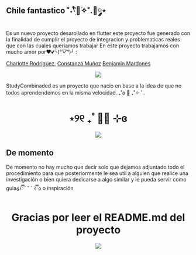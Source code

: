 

## Chile fantastico ˚˖𓍢ִ໋🌷͙֒✧˚.🎀༘⋆

  Es un nuevo proyecto desarollado en flutter este proyecto fue generado con la finalidad de cumplir el proyecto de integracion  y problematicas reales que con las cuales queriamos trabajar
  En este proyecto trabajamos con mucho amor por❤️💕╰(*°▽°*)╯ :

<a href="https://github.com/90hellbaby">Charlotte Rodriguez</a>,
<a href="https://github.com/conywywy">Constanza Muñoz</a>
<a href="https://github.com/baosses">Benjamin Mardones</a>
  

<div align="center">
    <img src="https://image.myanimelist.net/ui/OK6W_koKDTOqqqLDbIoPAgQWvXOvm9jAZbAOgbH1NT4">
</div>

StudyCombinaded es un proyecto que nacio en base a la idea de que no todos  aprendendemos en la misma velocidad..₊˚ʚ 🌱 ₊˚✧ ﾟ.
<h1 align="center">  ⋆୨୧ ₊ﾟ🥡🥢 ⊹ɞ </h1>
<div align="center">
    <img src="https://dthezntil550i.cloudfront.net/7x/latest/7x2009170632102600012715286/c11cf087-9e42-4bc9-a14c-1e77b2e168af.gif">

</div>


## De momento
De momento no hay mucho que decir  solo que dejamos adjuntado todo el procedimiento para que posteriormente le sea util a alguien que realice una investigación o bien quiera 
dedicarse a algo similar y le pueda servir como guia໒꒰ྀི´ ˘ ` ꒱ྀིა o inspiración


    
<h1 align="center">Gracias por leer el README.md del proyecto</h1>
<div align="center">
    <img src="https://media.tenor.com/FjuLjYUEiGgAAAAd/yashiro-nene-toilet-bound-hanako-kun.gif">
</div>
